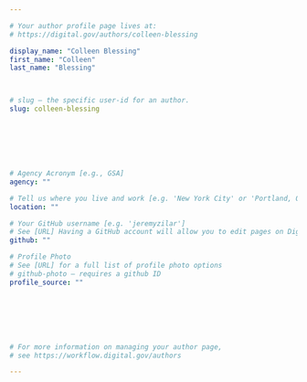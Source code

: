 ```yaml
---

# Your author profile page lives at:
# https://digital.gov/authors/colleen-blessing

display_name: "Colleen Blessing"
first_name: "Colleen"
last_name: "Blessing"



# slug — the specific user-id for an author.
slug: colleen-blessing







# Agency Acronym [e.g., GSA]
agency: ""

# Tell us where you live and work [e.g. 'New York City' or 'Portland, OR']
location: ""

# Your GitHub username [e.g. 'jeremyzilar']
# See [URL] Having a GitHub account will allow you to edit pages on DigitalGov. The image used in your GitHub account can also be used to populate your digital.gov profile photo.
github: ""

# Profile Photo
# See [URL] for a full list of profile photo options
# github-photo — requires a github ID
profile_source: ""







# For more information on managing your author page,
# see https://workflow.digital.gov/authors

---
```

